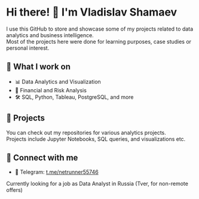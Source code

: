 # Hi there! 👋 I'm Vladislav Shamaev

I use this GitHub to store and showcase some of my projects related to data analytics and business intelligence.  
Most of the projects here were done for learning purposes, case studies or personal interest.  

## 🚀 What I work on  
- 📊 Data Analytics and Visualization  
- 🏦 Financial and Risk Analysis  
- 🛠 SQL, Python, Tableau, PostgreSQL, and more  

## 📂 Projects  
You can check out my repositories for various analytics projects.  
Projects include Jupyter Notebooks, SQL queries, and visualizations etc.  

## 🔗 Connect with me  
- 💬 Telegram: [t.me/netrunner55746](https://t.me/netrunner55746)  

Currently looking for a job as Data Analyst in Russia (Tver, for non-remote offers)
